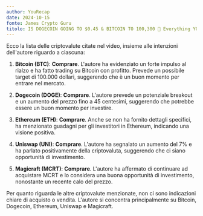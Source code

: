 ```yaml
---
author: YouRecap
date: 2024-10-15
fonte: James Crypto Guru
titolo: IS DOGECOIN GOING TO $0.45 & BITCOIN TO 100,300 🚀 Everything YOU need to know & HOW TO PROFIT
---
```


Ecco la lista delle criptovalute citate nel video, insieme alle intenzioni dell'autore riguardo a ciascuna:

1. **Bitcoin (BTC)**: **Comprare**. L'autore ha evidenziato un forte impulso al rialzo e ha fatto trading su Bitcoin con profitto. Prevede un possibile target di 100.000 dollari, suggerendo che è un buon momento per entrare nel mercato.

2. **Dogecoin (DOGE)**: **Comprare**. L'autore prevede un potenziale breakout e un aumento del prezzo fino a 45 centesimi, suggerendo che potrebbe essere un buon momento per investire.

3. **Ethereum (ETH)**: **Comprare**. Anche se non ha fornito dettagli specifici, ha menzionato guadagni per gli investitori in Ethereum, indicando una visione positiva.

4. **Uniswap (UNI)**: **Comprare**. L'autore ha segnalato un aumento del 7% e ha parlato positivamente della criptovaluta, suggerendo che ci siano opportunità di investimento.

5. **Magicraft (MCRT)**: **Comprare**. L'autore ha affermato di continuare ad acquistare MCRT e lo considera una buona opportunità di investimento, nonostante un recente calo del prezzo.

Per quanto riguarda le altre criptovalute menzionate, non ci sono indicazioni chiare di acquisto o vendita. L'autore si concentra principalmente su Bitcoin, Dogecoin, Ethereum, Uniswap e Magicraft.
